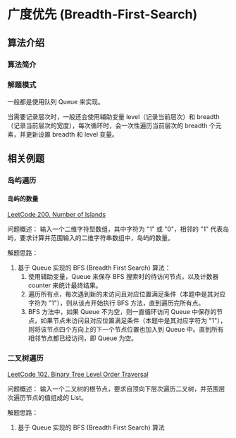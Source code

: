 # 广度优先 (Breadth-First-Search)

## 算法介绍


### 算法简介


### 解题模式

一般都是使用队列 Queue 来实现。

当需要记录层次时，一般还会使用辅助变量 level（记录当前层次）和 breadth（记录当前层次的宽度），每次循环时，会一次性遍历当前层次的 breadth 个元素，并更新设置 breadth 和 level 变量。

## 相关例题


### 岛屿遍历

#### 岛屿的数量

[LeetCode 200. Number of Islands](https://leetcode.com/problems/number-of-islands/description/)

问题概述：
输入一个二维字符型数组，其中字符为 "1" 或 "0"，相邻的 "1" 代表岛屿，要求计算并范围输入的二维字符串数组中，岛屿的数量。

解题思路：
1. 基于 Queue 实现的 BFS (Breadth First Search) 算法：
	1. 使用辅助变量，Queue 来保存 BFS 搜索时的待访问节点，以及计数器 counter 来统计最终结果。
	2. 遍历所有点，每次遇到新的未访问且对应位置满足条件（本题中是其对应字符为 "1"），则从该点开始执行 BFS 方法，直到遍历完所有点。
	3. BFS 方法中，如果 Queue 不为空，则一直循环访问 Queue 中保存的节点，如果节点未访问且对应位置满足条件（本题中是其对应字符为 "1"），则将该节点四个方向上的下一个节点位置也加入到 Queue 中。直到所有相邻节点都已经访问，即 Queue 为空。

### 二叉树遍历

[LeetCode 102. Binary Tree Level Order Traversal](https://leetcode.com/problems/binary-tree-level-order-traversal/description/)

问题概述：
输入一个二叉树的根节点，要求自顶向下层次遍历二叉树，并范围层次遍历节点的值组成的 List。

解题思路：
1. 基于 Queue 实现的 BFS (Breadth First Search) 算法